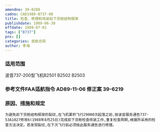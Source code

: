 ```yaml
---
amendno: 39-0288  
cadno: CAD1989-B737-08  
title: 检查、修理和改装前下货舱结构框架  
publishdate: 1989-06-30  
effdate: 1989-07-01  
tags: ["B737"]  
pns: []  
categories: 民航总局  
author: 李海  
---
```

  
### 适用范围  
波音737-200型飞机B2501 B2502 B2503  
  
<!--more-->  
### 参考文件FAA适航指令 AD89-11-06 修正案 39-6219  
  
### 原因、措施和规定  
    为避免前下货舱结构框架的裂纹,在飞机累积飞行29000次起落之前,按波音服务通告737-53A1027修改6(1988年8月25日)完成前下货舱检查改装工作,重复检查周期,根据所采用的检查方法决定。若发现裂纹,在下次飞行前必须按此服务通告进行修理。  
